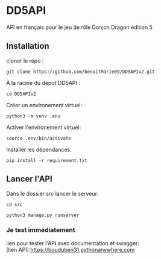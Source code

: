 # DD5API

API en français pour le jeu de rôle Donjon Dragon édition 5

## Installation

cloner le repo :

```console
git clone https://github.com/benoitMarie09/DD5APIv2.git
```

À la racine du depot DD5API :
```console
cd DD5APIv2
```

Créer un environement virtuel:
```console
python3 -m venv .env
```

Activer l'environement virtuel:

```console
source .env/bin/activate
```

Installer les dépendances:

```console
pip install -r requirement.txt
```

## Lancer l'API

Dans le dossier src lancer le serveur:
```console
cd src
```
```console
python3 manage.py runserver
```

### Je test immédiatement

lien pour tester l'API avec documentation et swagger:  
[lien API]:https://bouduben31.pythonanywhere.com